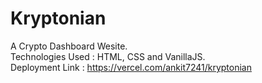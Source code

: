 # Kryptonian
A Crypto Dashboard Wesite.  
Technologies Used : HTML, CSS and VanillaJS.  
Deployment Link :
https://vercel.com/ankit7241/kryptonian
